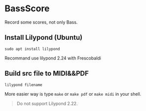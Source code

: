 # BassScore
Record some scores, not only Bass.

##  Install Lilypond (Ubuntu)

```
sudo apt install lilypond 
```

Recommand use lilypond 2.24 with Frescobaldi

## Build src file to MIDI&&PDF

```
lilypond filename
```

More easier way is type `make` or `make pdf` or `make midi` in your shell.

> Do not support Lilypond 2.22.
